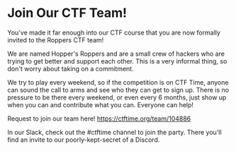 # Join Our CTF Team!

You've made it far enough into our CTF course that you are now formally
invited to the Roppers CTF team! 

We are named Hopper's Roppers and are a small crew of hackers who are
trying to get better and support each other. This is a very informal
thing, so don't worry about taking on a commitment. 

We try to play every weekend, so if the competition is on CTF Time,
anyone can sound the call to arms and see who they can get to sign up.
There is no pressure to be there every weekend, or even every 6 months,
just show up when you can and contribute what you can. Everyone can
help!

Request to join our team here! <https://ctftime.org/team/104886> 

In our Slack, check out the \#ctftime channel to join the party. There
you'll find an invite to our poorly-kept-secret of a Discord.
